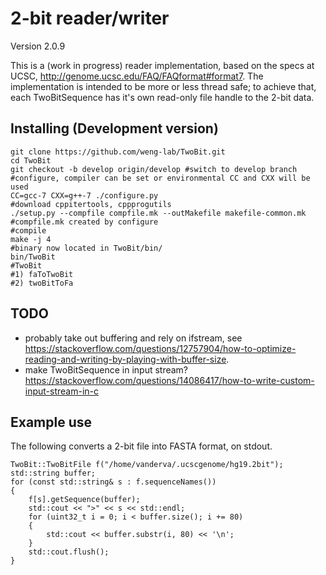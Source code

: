 # 2-bit reader/writer
Version 2.0.9


This is a (work in progress) reader implementation, based on the
specs at UCSC, http://genome.ucsc.edu/FAQ/FAQformat#format7. The
implementation is intended to be more or less thread safe; to achieve
that, each TwoBitSequence has it's own read-only file handle to the 2-bit
data.

## Installing (Development version)
```{bash}
git clone https://github.com/weng-lab/TwoBit.git
cd TwoBit
git checkout -b develop origin/develop #switch to develop branch
#configure, compiler can be set or environmental CC and CXX will be used
CC=gcc-7 CXX=g++-7 ./configure.py 
#download cppitertools, cppprogutils
./setup.py --compfile compfile.mk --outMakefile makefile-common.mk #compfile.mk created by configure
#compile
make -j 4
#binary now located in TwoBit/bin/
bin/TwoBit
#TwoBit
#1) faToTwoBit
#2) twoBitToFa
```

## TODO
- probably take out buffering and rely on ifstream, see https://stackoverflow.com/questions/12757904/how-to-optimize-reading-and-writing-by-playing-with-buffer-size.  
- make TwoBitSequence in input stream? https://stackoverflow.com/questions/14086417/how-to-write-custom-input-stream-in-c

## Example use
The following converts a 2-bit file into FASTA format, on stdout.

```{C++}
TwoBit::TwoBitFile f("/home/vanderva/.ucscgenome/hg19.2bit");
std::string buffer;
for (const std::string& s : f.sequenceNames())
{
	f[s].getSequence(buffer);
	std::cout << ">" << s << std::endl;
	for (uint32_t i = 0; i < buffer.size(); i += 80)
	{
		std::cout << buffer.substr(i, 80) << '\n';
	}
	std::cout.flush();
}
```

